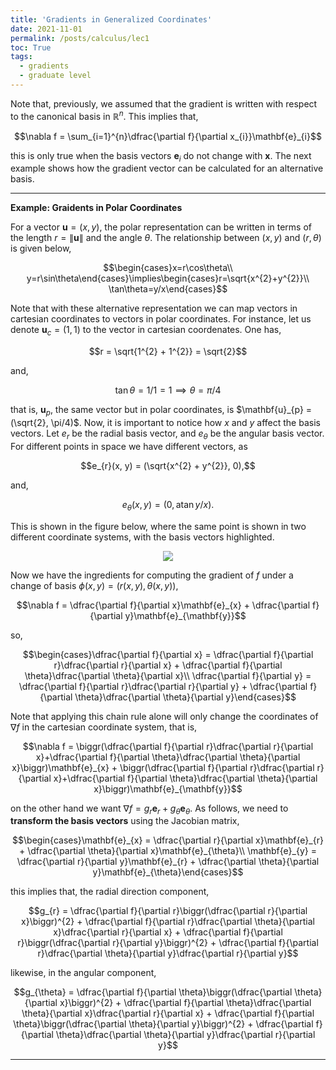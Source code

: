 ```yaml
---
title: 'Gradients in Generalized Coordinates'
date: 2021-11-01
permalink: /posts/calculus/lec1
toc: True
tags:
  - gradients
  - graduate level
---
```


Note that, previously, we assumed that the gradient is written with respect to the canonical basis in $\mathbb{R}^{n}$. This implies that,

$$\nabla f = \sum_{i=1}^{n}\dfrac{\partial f}{\partial x_{i}}\mathbf{e}_{i}$$

this is only true when the basis vectors $\mathbf{e}_{i}$ do not change with $\mathbf{x}$. The next example shows how the gradient vector can be calculated for an alternative basis.

---
**Example: Graidents in Polar Coordinates**

For a vector $\mathbf{u} = (x, y)$, the polar representation can be written in terms of the length $r = \lVert\mathbf{u}\lVert$ and the angle $\theta$. The relationship between $(x,y)$ and $(r,\theta)$ is given below,

$$\begin{cases}x=r\cos\theta\\ y=r\sin\theta\end{cases}\implies\begin{cases}r=\sqrt{x^{2}+y^{2}}\\ \tan\theta=y/x\end{cases}$$

Note that with these alternative representation we can map vectors in cartesian coordinates to vectors in polar coordinates. For instance, let us denote $\mathbf{u}_{c} = (1, 1)$ to the vector in cartesian coordenates. One has,

$$r = \sqrt{1^{2} + 1^{2}} = \sqrt{2}$$

and,

$$\tan\theta = 1/1 = 1 \implies \theta = \pi/4$$

that is, $\mathbf{u}_{p}$, the same vector but in polar coordinates, is $\mathbf{u}_{p} = (\sqrt{2}, \pi/4)$. Now, it is important to notice how $x$ and $y$ affect the basis vectors. Let $e_{r}$ be the radial basis vector, and $e_{\theta}$ be the angular basis vector. For different points in space we have different vectors, as

$$e_{r}(x, y) = (\sqrt{x^{2} + y^{2}}, 0),$$

and,

$$e_{\theta}(x, y) = (0, \text{atan}\,y/x).$$

This is shown in the figure below, where the same point is shown in two different coordinate systems, with the basis vectors highlighted.

<p align="center">
  <img src="https://eddardd.github.io/images/PostFigures/Calculus/CoordinateSystems.png"/>
</p>

Now we have the ingredients for computing the gradient of $f$ under a change of basis $\phi(x, y) = (r(x, y), \theta(x, y))$,

$$\nabla f = \dfrac{\partial f}{\partial x}\mathbf{e}_{x} + \dfrac{\partial f}{\partial y}\mathbf{e}_{\mathbf{y}}$$

so,

$$\begin{cases}\dfrac{\partial f}{\partial x} = \dfrac{\partial f}{\partial r}\dfrac{\partial r}{\partial x} + \dfrac{\partial f}{\partial \theta}\dfrac{\partial \theta}{\partial x}\\ \dfrac{\partial f}{\partial y} = \dfrac{\partial f}{\partial r}\dfrac{\partial r}{\partial y} + \dfrac{\partial f}{\partial \theta}\dfrac{\partial \theta}{\partial y}\end{cases}$$

Note that applying this chain rule alone will only change the coordinates of $\nabla f$ in the cartesian coordinate system, that is,

$$\nabla f = \biggr(\dfrac{\partial f}{\partial r}\dfrac{\partial r}{\partial x}+\dfrac{\partial f}{\partial \theta}\dfrac{\partial \theta}{\partial x}\biggr)\mathbf{e}_{x} + \biggr(\dfrac{\partial f}{\partial r}\dfrac{\partial r}{\partial x}+\dfrac{\partial f}{\partial \theta}\dfrac{\partial \theta}{\partial x}\biggr)\mathbf{e}_{\mathbf{y}}$$

on the other hand we want $\nabla f = g_{r}\mathbf{e}_{r} + g_{\theta}\mathbf{e}_{\theta}$. As follows, we need to __transform the basis vectors__ using the Jacobian matrix,

$$\begin{cases}\mathbf{e}_{x} = \dfrac{\partial r}{\partial x}\mathbf{e}_{r} + \dfrac{\partial \theta}{\partial x}\mathbf{e}_{\theta}\\ \mathbf{e}_{y} = \dfrac{\partial r}{\partial y}\mathbf{e}_{r} + \dfrac{\partial \theta}{\partial y}\mathbf{e}_{\theta}\end{cases}$$

this implies that, the radial direction component,

$$g_{r} = \dfrac{\partial f}{\partial r}\biggr(\dfrac{\partial r}{\partial x}\biggr)^{2}  + \dfrac{\partial f}{\partial r}\dfrac{\partial \theta}{\partial x}\dfrac{\partial r}{\partial x} + \dfrac{\partial f}{\partial r}\biggr(\dfrac{\partial r}{\partial y}\biggr)^{2}  + \dfrac{\partial f}{\partial r}\dfrac{\partial \theta}{\partial y}\dfrac{\partial r}{\partial y}$$

likewise, in the angular component,

$$g_{\theta} = \dfrac{\partial f}{\partial \theta}\biggr(\dfrac{\partial \theta}{\partial x}\biggr)^{2}  + \dfrac{\partial f}{\partial \theta}\dfrac{\partial \theta}{\partial x}\dfrac{\partial r}{\partial x} + \dfrac{\partial f}{\partial \theta}\biggr(\dfrac{\partial \theta}{\partial y}\biggr)^{2}  + \dfrac{\partial f}{\partial \theta}\dfrac{\partial \theta}{\partial y}\dfrac{\partial r}{\partial y}$$

---